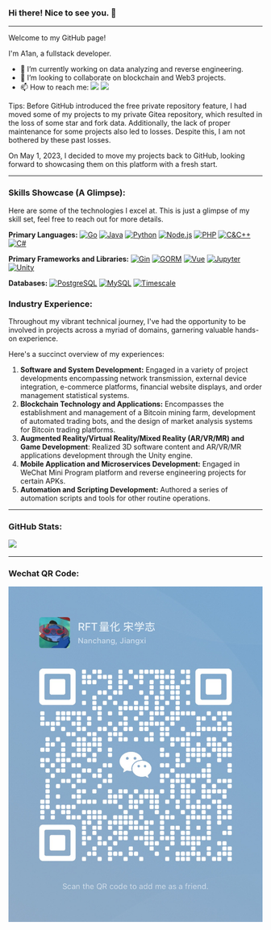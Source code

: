### Hi there! Nice to see you. 👋

***
Welcome to my GitHub page!

I'm A1an, a fullstack developer.

- 🔭 I’m currently working on data analyzing and reverse engineering.
- 👯 I’m looking to collaborate on blockchain and Web3 projects.
- 📫 How to reach me:
  [![](https://img.shields.io/badge/-Gmail-eeeeee?logo=gmail)](mailto:songxz1992@gmail.com)
  [![](https://img.shields.io/badge/-WeChat-eeeeee?logo=wechat)](#wechat-qr-code)

Tips: Before GitHub introduced the free private repository feature, I had moved some of my projects to my private Gitea
repository,
which resulted in the loss of some star and fork data. Additionally, the lack of proper maintenance for some projects
also led to losses. Despite this, I am not bothered by these past losses.

On May 1, 2023, I decided to move my projects back to GitHub, looking forward to showcasing them on this platform with a
fresh start.
***

### Skills Showcase (A Glimpse):

Here are some of the technologies I excel at. This is just a glimpse of my skill set, feel free to reach out for more
details.

**Primary Languages:**
[![Go](https://img.shields.io/badge/-Go-eeeeee?logo=go)](https://go.dev)
[![Java](https://img.shields.io/badge/-Java-eeeeee?logo=openjdk)](https://openjdk.org)
[![Python](https://img.shields.io/badge/-Python-eeeeee?logo=python)](https://www.python.org)
[![Node.js](https://img.shields.io/badge/-Node.js-eeeeee?logo=nodedotjs)](https://nodejs.org)
[![PHP](https://img.shields.io/badge/-PHP-eeeeee?logo=php)](https://www.php.net)
[![C&C++](https://img.shields.io/badge/-C&C++-eeeeee?logo=cplusplus)](https://cplusplus.com)
[![C#](https://img.shields.io/badge/-C%23-eeeeee?logo=dotnet)](https://dotnet.microsoft.com)

**Primary Frameworks and Libraries:**
[![Gin](https://img.shields.io/badge/-Gin-eeeeee)](https://gin-gonic.com)
[![GORM](https://img.shields.io/badge/-GORM-eeeeee)](https://gorm.io)
[![Vue](https://img.shields.io/badge/-Vue-eeeeee?logo=vuedotjs)](https://vuejs.org)
[![Jupyter](https://img.shields.io/badge/-Jupyter-eeeeee?logo=jupyter)](https://jupyter.org)
[![Unity](https://img.shields.io/badge/-Unity-eeeeee?logo=unity)](https://unity.com)

**Databases:**
[![PostgreSQL](https://img.shields.io/badge/-PostgreSQL-eeeeee?logo=postgresql)](https://www.postgresql.org)
[![MySQL](https://img.shields.io/badge/-MySQL-eeeeee?logo=mysql)](https://www.mysql.com)
[![Timescale](https://img.shields.io/badge/-Timescale-eeeeee?logo=timescale)](https://www.timescale.com)

### Industry Experience:

Throughout my vibrant technical journey, I've had the opportunity to be involved in projects across a myriad of domains,
garnering valuable hands-on experience.

Here's a succinct overview of my experiences:

1. **Software and System Development:**
   Engaged in a variety of project developments encompassing network transmission, external device integration, e-commerce
   platforms, financial website displays, and order management statistical systems.
2. **Blockchain Technology and Applications:**
   Encompasses the establishment and management of a Bitcoin mining farm, development of automated trading bots, and the
   design of market analysis systems for Bitcoin trading platforms.
3. **Augmented Reality/Virtual Reality/Mixed Reality (AR/VR/MR) and Game Development**:
   Realized 3D software content and AR/VR/MR applications development through the Unity engine.
4. **Mobile Application and Microservices Development:**
   Engaged in WeChat Mini Program platform and reverse engineering projects for certain APKs.
5. **Automation and Scripting Development:**
   Authored a series of automation scripts and tools for other routine operations.

***

### GitHub Stats:

[![](https://github-readme-stats.vercel.app/api/top-langs/?username=A1anSong&theme=transparent&layout=pie&count_private=true&langs_count=20)]()
***

### Wechat QR Code:

[![](assets/wechat.png)]()

<!--
**A1anSong/A1anSong** is a ✨ _special_ ✨ repository because its `README.md` (this file) appears on your GitHub profile.

Here are some ideas to get you started:

- 🔭 I’m currently working on ...
- 🌱 I’m currently learning ...
- 👯 I’m looking to collaborate on ...
- 🤔 I’m looking for help with ...
- 💬 Ask me about ...
- 📫 How to reach me: ...
- 😄 Pronouns: ...
- ⚡ Fun fact: ...
-->
